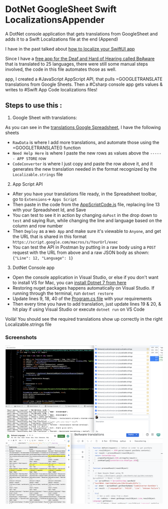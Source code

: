 # DotNet GoogleSheet Swift LocalizationsAppender
 A DotNet console application that gets translations from GoogleSheet and adds it to a Swift Localizations file at the end (Append)

I have in the past talked about [how to localize your SwiftUI app](https://docs.google.com/presentation/d/1GXwYenBwiGCInzul9nBy3BHfl1177IGX9y6i9WD8fyI/edit)

Since I have a [free app for the Deaf and Hard of Hearing called BeAware](https://deafassistant.com/app) that is translated to 25 languages, there were still some manual steps involved, the code in this file automates those as well.

 app, I created a #JavaScript AppScript API, that pulls =GOOGLETRANSLATE translations from Google Sheets. Then a #Csharp console app gets values & writes to #Swift App Code localizations files!


## Steps to use this : 

1. Google Sheet with translations:

As you can see in the [translations Google Spreadsheet](https://docs.google.com/spreadsheets/d/1ocn1WHA4--EabfJ2eEZwZjz4orCIKo18rawDiJCZVYs/edit#gid=1560650986), I have the following sheets
- `RawData` is where I add more translations, and automate those using the =GOOGLETRANSLATE() function
- `Need Help Here` is where I paste the new rows as values above the `------ APP STORE` row 
- `CodeConverter` is where I just copy and paste the row above it, and it generates the new translation needed in the format recognized by the `Localizable.strings` file

2. App Script API

- After you have your translations file ready, in the Spreadsheet toolbar, go to `Extensions`-> `Apps Script`
- Then paste in the code from the [AppScriptCode.js](AppScriptCode.js) file, replacing line 13 with your Spreadsheet Id, and Save
- You can test to see it in action by changing `doPost` in the drop down to `test` and saying Run, while changing the line and language based on the column and row number
- Then `Deploy` as a `Web App` and make sure it's viewable to `Anyone`, and get the URL that is shared in this format `https://script.google.com/macros/s/YourUrl/exec`
- You can test the API in Postman by putting in a raw body using a `POST` request with the URL from above and a raw JSON body as shown: `{"Line": 12, "Language": 1}`

3. DotNet Console app

- Open the console application in Visual Studio, or else if you don't want to install VS for Mac, you can [install Dotnet 7 from here](https://dotnet.microsoft.com/en-us/download)
- Restoring nuget packages happens automatically on Visual Studio. If running through the terminal, run `dotnet restore`
- Update lines 9, 18, 40 of the [Program.cs file](SwiftLocalizationsAppender/SwiftLocalizationsAppender/Program.cs) with your requirements 
- Then every time you have to add translation, just update lines 19 & 20, & hit play if using Visual Studio or execute `dotnet run` on VS Code

Voilà! You should see the required translations show up correctly in the right Localizable.strings file

### Screenshots

![Screenshot 1](Screenshots/Image1.png)
![Screenshot 2](Screenshots/Image2.png)
